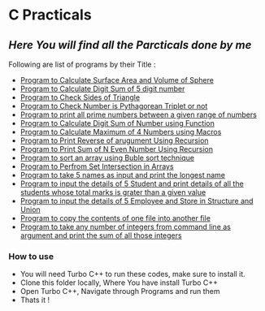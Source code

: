 # C Practicals
## _Here You will find all the Parcticals done by me_
Following are list of programs by their Title :
- [Program to Calculate Surface Area and Volume of Sphere](./Practical_1/)
- [Program to Calculate Digit Sum of 5 digit number](./Practical_2/)
- [Program to Check Sides of Triangle](./Practical_3/)
- [Program to Check Number is Pythagorean Triplet or not](./Practical_4)
- [Program to print all prime numbers between a given range of numbers](./Practical_5)
- [Program to Calculate Digit Sum of Number using Function](./Practical_6) 
- [Program to Calculate Maximum of 4 Numbers using Macros](./Practical_7) 
- [Program to Print Reverse of arugument Using Recursion](./Practical_8) 
- [Program to Print Sum of N Even Number Using Recursion](./Practical_9) 
- [Program to sort an array using Buble sort technique](./Practical_10)
- [Program to Perfrom Set Intersection in Arrays](./Practical_11)
- [Program to take 5 names as input and print the longest name](./Practical_12)
- [Program to input the details of 5 Student and print details of all the students whose total marks is grater than a given value](./Practical_13)
- [Program to input the details of 5 Employee and Store in Structure and Union](./Practical_14)
- [Program to copy the contents of one file into another file](./Practical_15)
- [Program to take any number of integers from command line as argument and print the sum of all those integers](./Practical_16)

### How to use

- You will need Turbo C++ to run these codes, make sure to install it.
- Clone this folder locally, Where You have install Turbo C++
- Open Turbo C++, Navigate through Programs and run them
- Thats it !
